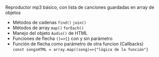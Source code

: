 Reproductor mp3 básico, con lista de canciones guardadas en array de objetos<br>

* Métodos de cadenas `find()` `join()`
* Métodos de array `map()` `forEach()`
* Manejo del objeto `Audio()` de HTML
* Funciones de flecha `()=>{}` con y sin parámetro
* Función de flecha como parámetro de otra funcion (Callbacks)<br>
   `const songsHTML = array.map((song)=>{"lógica de la función"}`
